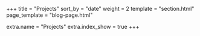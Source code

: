 +++
title = "Projects"
sort_by = "date"
weight = 2
template = "section.html"
page_template = "blog-page.html"

extra.name = "Projects"
extra.index_show = true
+++
